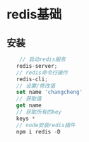 # redis基础

## 安装
```javaScript
    // 启动redis服务
   redis-server;
   // redis命令行操作
   redis-cli;
   // 设置/修改值
   set name 'changcheng'
   // 获取值
   get name
   // 获取所有的key
   keys *
   // node安装redis插件
   npm i redis -D
```

